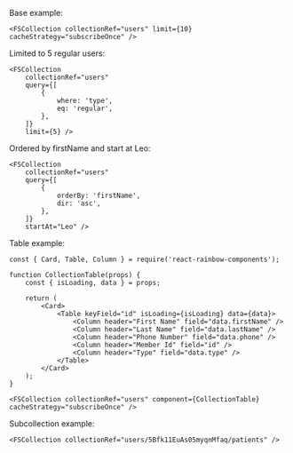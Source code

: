 Base example:

    <FSCollection collectionRef="users" limit={10} cacheStrategy="subscribeOnce" />

Limited to 5 regular users:

    <FSCollection
        collectionRef="users"
        query={[
            {
                where: 'type',
                eq: 'regular',
            },
        ]}
        limit={5} />

Ordered by firstName and start at Leo:

    <FSCollection
        collectionRef="users"
        query={[
            {
                orderBy: 'firstName',
                dir: 'asc',
            },
        ]}
        startAt="Leo" />

Table example:

    const { Card, Table, Column } = require('react-rainbow-components');

    function CollectionTable(props) {
        const { isLoading, data } = props;

        return (
            <Card>
                <Table keyField="id" isLoading={isLoading} data={data}>
                    <Column header="First Name" field="data.firstName" />
                    <Column header="Last Name" field="data.lastName" />
                    <Column header="Phone Number" field="data.phone" />
                    <Column header="Member Id" field="id" />
                    <Column header="Type" field="data.type" />
                </Table>
            </Card>
        );
    }

    <FSCollection collectionRef="users" component={CollectionTable} cacheStrategy="subscribeOnce" />

Subcollection example:

    <FSCollection collectionRef="users/5Bfk11EuAs05myqnMfaq/patients" />
